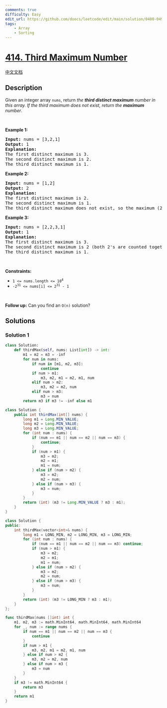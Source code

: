```yaml
---
comments: true
difficulty: Easy
edit_url: https://github.com/doocs/leetcode/edit/main/solution/0400-0499/0414.Third%20Maximum%20Number/README_EN.md
tags:
    - Array
    - Sorting
---
```


<!-- problem:start -->

# [414. Third Maximum Number](https://leetcode.com/problems/third-maximum-number)

[中文文档](/solution/0400-0499/0414.Third%20Maximum%20Number/README.md)

## Description

<p>Given an integer array <code>nums</code>, return <em>the <strong>third distinct maximum</strong> number in this array. If the third maximum does not exist, return the <strong>maximum</strong> number</em>.</p>

<p>&nbsp;</p>
<p><strong class="example">Example 1:</strong></p>

<pre>
<strong>Input:</strong> nums = [3,2,1]
<strong>Output:</strong> 1
<strong>Explanation:</strong>
The first distinct maximum is 3.
The second distinct maximum is 2.
The third distinct maximum is 1.
</pre>

<p><strong class="example">Example 2:</strong></p>

<pre>
<strong>Input:</strong> nums = [1,2]
<strong>Output:</strong> 2
<strong>Explanation:</strong>
The first distinct maximum is 2.
The second distinct maximum is 1.
The third distinct maximum does not exist, so the maximum (2) is returned instead.
</pre>

<p><strong class="example">Example 3:</strong></p>

<pre>
<strong>Input:</strong> nums = [2,2,3,1]
<strong>Output:</strong> 1
<strong>Explanation:</strong>
The first distinct maximum is 3.
The second distinct maximum is 2 (both 2&#39;s are counted together since they have the same value).
The third distinct maximum is 1.
</pre>

<p>&nbsp;</p>
<p><strong>Constraints:</strong></p>

<ul>
	<li><code>1 &lt;= nums.length &lt;= 10<sup>4</sup></code></li>
	<li><code>-2<sup>31</sup> &lt;= nums[i] &lt;= 2<sup>31</sup> - 1</code></li>
</ul>

<p>&nbsp;</p>
<strong>Follow up:</strong> Can you find an <code>O(n)</code> solution?

## Solutions

<!-- solution:start -->

### Solution 1

<!-- tabs:start -->

```python
class Solution:
    def thirdMax(self, nums: List[int]) -> int:
        m1 = m2 = m3 = -inf
        for num in nums:
            if num in [m1, m2, m3]:
                continue
            if num > m1:
                m3, m2, m1 = m2, m1, num
            elif num > m2:
                m3, m2 = m2, num
            elif num > m3:
                m3 = num
        return m3 if m3 != -inf else m1
```

```java
class Solution {
    public int thirdMax(int[] nums) {
        long m1 = Long.MIN_VALUE;
        long m2 = Long.MIN_VALUE;
        long m3 = Long.MIN_VALUE;
        for (int num : nums) {
            if (num == m1 || num == m2 || num == m3) {
                continue;
            }
            if (num > m1) {
                m3 = m2;
                m2 = m1;
                m1 = num;
            } else if (num > m2) {
                m3 = m2;
                m2 = num;
            } else if (num > m3) {
                m3 = num;
            }
        }
        return (int) (m3 != Long.MIN_VALUE ? m3 : m1);
    }
}
```

```cpp
class Solution {
public:
    int thirdMax(vector<int>& nums) {
        long m1 = LONG_MIN, m2 = LONG_MIN, m3 = LONG_MIN;
        for (int num : nums) {
            if (num == m1 || num == m2 || num == m3) continue;
            if (num > m1) {
                m3 = m2;
                m2 = m1;
                m1 = num;
            } else if (num > m2) {
                m3 = m2;
                m2 = num;
            } else if (num > m3) {
                m3 = num;
            }
        }
        return (int) (m3 != LONG_MIN ? m3 : m1);
    }
};
```

```go
func thirdMax(nums []int) int {
	m1, m2, m3 := math.MinInt64, math.MinInt64, math.MinInt64
	for _, num := range nums {
		if num == m1 || num == m2 || num == m3 {
			continue
		}
		if num > m1 {
			m3, m2, m1 = m2, m1, num
		} else if num > m2 {
			m3, m2 = m2, num
		} else if num > m3 {
			m3 = num
		}
	}
	if m3 != math.MinInt64 {
		return m3
	}
	return m1
}
```

<!-- tabs:end -->

<!-- solution:end -->

<!-- problem:end -->
